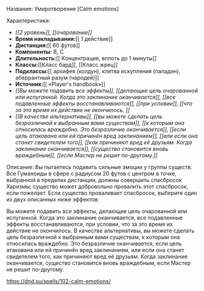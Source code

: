Название: Умиротворение \[Calm emotions] 

Характеристики:
- *[[2 уровень]], [[очарование]]*
- **Время накладывания:**[[ 1 действие]]
- **Дистанция:**[[ 60 футов]]
- **Компоненты:** В, С
- **Длительность:**[[ Концентрация, вплоть до 1 минуты]]
- **Классы:**[[Класс  бард]], [[Класс жрец]]
- **Подклассы:**[[ архифея (колдун), клятва искупления (паладин), аберрантный разум (чародей)]]
- **Источник:**[[ «Player's handbook»]]
- *[[Вы можете подавить все эффекты]], [[делающие цель очарованной или испуганной. Когда это заклинание оканчивается]], [[все подавленные эффекты восстанавливаются]], [[при условии]], [[что за это время их действие не окончилось. ]]*
- *[[В качестве альтернативы]], [[вы можете сделать цель безразличной к выбранным вами существам]], [[к которым она относилась враждебно. Это безразличие оканчивается]], [[если цель атакована или ей причинён вред заклинанием]], [[или если она станет свидетелем того]], [[как причиняют вред её друзьям. Когда заклинание оканчивается]], [[существо становится вновь враждебным]], [[если Мастер не решит по-другому.]]*

Описание:
Вы пытаетесь подавить сильные эмоции у группы существ. Все Гуманоиды в сфере с радиусом 20 футов с центром в точке, выбранной в пределах дистанции, должны совершить спасбросок Харизмы; существо может добровольно провалить этот спасбросок, если пожелает. Если существо проваливает спасбросок, выберите один из двух описанных ниже эффектов:

Вы можете подавить все эффекты, делающие цель очарованной или испуганной. Когда это заклинание оканчивается, все подавленные эффекты восстанавливаются, при условии, что за это время их действие не окончилось. 
В качестве альтернативы, вы можете сделать цель безразличной к выбранным вами существам, к которым она относилась враждебно. Это безразличие оканчивается, если цель атакована или ей причинён вред заклинанием, или если она станет свидетелем того, как причиняют вред её друзьям. Когда заклинание оканчивается, существо становится вновь враждебным, если Мастер не решит по-другому.

https://dnd.su/spells/102-calm-emotions/